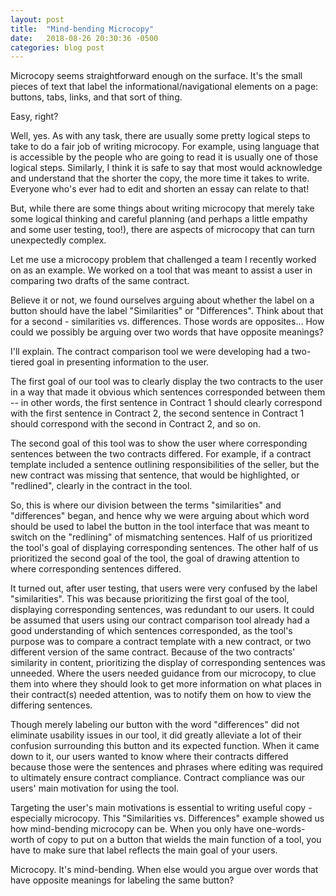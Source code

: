```yaml
---
layout: post
title:  "Mind-bending Microcopy"
date:   2018-08-26 20:30:36 -0500
categories: blog post
---
```


Microcopy seems straightforward enough on the surface. It's the small pieces of text that label the informational/navigational elements on a page: buttons, tabs, links, and that sort of thing.

Easy, right?

Well, yes. As with any task, there are usually some pretty logical steps to take to do a fair job of writing microcopy. For example, using language that is accessible by the people who are going to read it is usually one of those logical steps.
Similarly, I think it is safe to say that most would acknowledge and understand that the shorter the copy, the more time it takes to write. Everyone who's ever had to edit and shorten an essay can relate to that!

But, while there are some things about writing microcopy that merely take some logical thinking and careful planning (and perhaps a little empathy and some user testing, too!), there are aspects of microcopy that can turn unexpectedly complex.

Let me use a microcopy problem that challenged a team I recently worked on as an example. We worked on a tool that was meant to assist a user in comparing two drafts of the same contract.

Believe it or not, we found ourselves arguing about whether the label on a button should have the label "Similarities" or "Differences". Think about that for a second - similarities vs. differences. Those words are opposites... How could we possibly be arguing over two words that have opposite meanings?

I'll explain.
The contract comparison tool we were developing had a two-tiered goal in presenting information to the user.

The first goal of our tool was to clearly display the two contracts to the user in a way that made it obvious which sentences corresponded between them -- in other words, the first sentence in Contract 1 should clearly correspond with the first sentence in Contract 2, the second sentence in Contract 1 should correspond with the second in Contract 2, and so on.

The second goal of this tool was to show the user where corresponding sentences between the two contracts differed. For example, if a contract template included a sentence outlining responsibilities of the seller, but the new contract was missing that sentence, that would be highlighted, or "redlined", clearly in the contract in the tool.

So, this is where our division between the terms "similarities" and "differences" began, and hence why we were arguing about which word should be used to label the button in the tool interface that was meant to switch on the "redlining" of mismatching sentences. Half of us prioritized the tool's goal of displaying corresponding sentences. The other half of us prioritized the second goal of the tool, the goal of drawing attention to where corresponding sentences differed.

It turned out, after user testing, that users were very confused by the label "similarities". This was because prioritizing the first goal of the tool, displaying corresponding sentences, was redundant to our users. It could be assumed that users using our contract comparison tool already had a good understanding of which sentences corresponded, as the tool's purpose was to compare a contract template with a new contract, or two different version of the same contract. Because of the two contracts' similarity in content, prioritizing the display of corresponding sentences was unneeded. Where the users needed guidance from our microcopy, to clue them into where they should look to get more information on what places in their contract(s) needed attention, was to notify them on how to view the differing sentences.

Though merely labeling our button with the word "differences" did not eliminate usability issues in our tool, it did greatly alleviate a lot of their confusion surrounding this button and its expected function. When it came down to it, our users wanted to know where their contracts differed because those were the sentences and phrases where editing was required to ultimately ensure contract compliance. Contract compliance was our users' main motivation for using the tool.

Targeting the user's main motivations is essential to writing useful copy - especially microcopy. This "Similarities vs. Differences" example showed us how mind-bending microcopy can be. When you only have one-words-worth of copy to put on a button that wields the main function of a tool, you have to make sure that label reflects the main goal of your users.

Microcopy. It's mind-bending.
When else would you argue over words that have opposite meanings for labeling the same button?

